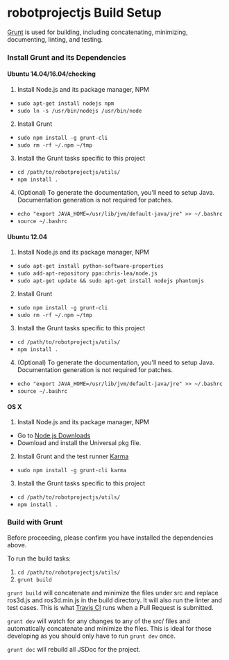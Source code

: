 robotprojectjs Build Setup
=======================

[Grunt](http://gruntjs.com/) is used for building, including concatenating, minimizing, documenting, linting, and testing.

### Install Grunt and its Dependencies

#### Ubuntu 14.04/16.04/checking

 1. Install Node.js and its package manager, NPM
   * `sudo apt-get install nodejs npm`
   * `sudo ln -s /usr/bin/nodejs /usr/bin/node`
 2. Install Grunt
   * `sudo npm install -g grunt-cli`
   * `sudo rm -rf ~/.npm ~/tmp`
 3. Install the Grunt tasks specific to this project
   * `cd /path/to/robotprojectjs/utils/`
   * `npm install .`
 4. (Optional) To generate the documentation, you'll need to setup Java. Documentation generation is not required for patches.
   * `echo "export JAVA_HOME=/usr/lib/jvm/default-java/jre" >> ~/.bashrc`
   * `source ~/.bashrc`

#### Ubuntu 12.04

 1. Install Node.js and its package manager, NPM
   * `sudo apt-get install python-software-properties`
   * `sudo add-apt-repository ppa:chris-lea/node.js`
   * `sudo apt-get update && sudo apt-get install nodejs phantomjs`
 2. Install Grunt
   * `sudo npm install -g grunt-cli`
   * `sudo rm -rf ~/.npm ~/tmp`
 3. Install the Grunt tasks specific to this project
   * `cd /path/to/robotprojectjs/utils/`
   * `npm install .`
 4. (Optional) To generate the documentation, you'll need to setup Java. Documentation generation is not required for patches.
   * `echo "export JAVA_HOME=/usr/lib/jvm/default-java/jre" >> ~/.bashrc`
   * `source ~/.bashrc`

#### OS X

 1. Install Node.js and its package manager, NPM
   * Go to [Node.js Downloads](http://nodejs.org/download/)
   * Download and install the Universal pkg file.
 2. Install Grunt and the test runner [Karma](http://karma-runner.github.io/)
   * `sudo npm install -g grunt-cli karma`
 3. Install the Grunt tasks specific to this project
   * `cd /path/to/robotprojectjs/utils/`
   * `npm install .`

### Build with Grunt

Before proceeding, please confirm you have installed the dependencies above.

To run the build tasks:

 1. `cd /path/to/robotprojectjs/utils/`
 2. `grunt build`

`grunt build` will concatenate and minimize the files under src and replace ros3d.js and ros3d.min.js in the build directory. It will also run the linter and test cases. This is what [Travis CI](https://travis-ci.org/MyRepo/robotprojectjs) runs when a Pull Request is submitted.

`grunt dev` will watch for any changes to any of the src/ files and automatically concatenate and minimize the files. This is ideal for those developing as you should only have to run `grunt dev` once.

`grunt doc` will rebuild all JSDoc for the project.
